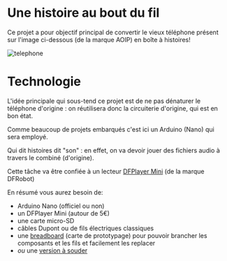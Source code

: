 # Une histoire au bout du fil

Ce projet a pour objectif principal de convertir le vieux téléphone présent sur l'image ci-dessous (de la marque AOIP) en boîte à histoires!

![telephone](https://user-images.githubusercontent.com/1282106/129452034-c55ad1a5-5f9b-4c79-a58a-9e0bbab8d801.jpg)

# Technologie

L'idée principale qui sous-tend ce projet est de ne pas dénaturer le téléphone d'origine : on réutilisera donc la circuiterie d'origine, qui est en bon état.

Comme beaucoup de projets embarqués c'est ici un Arduino (Nano) qui sera employé.

Qui dit histoires dit "son" : en effet, on va devoir jouer des fichiers audio à travers le combiné (d'origine).

Cette tâche va être confiée à un lecteur [DFPlayer Mini](https://wiki.dfrobot.com/DFPlayer_Mini_SKU_DFR0299) (de la marque DFRobot)

En résumé vous aurez besoin de:
- Arduino Nano (officiel ou non)
- un DFPlayer Mini (autour de 5€)
- une carte micro-SD
- câbles Dupont ou de fils électriques classiques
- une [breadboard](https://www.robot-maker.com/ouvrages/2-1-utiliser-breadboard/) (carte de prototypage) pour pouvoir brancher les composants et les fils et facilement les replacer
- *ou* une [version à souder](https://www.amazon.fr/prototypage-Breadboard-Protoboard-Prototype-%C3%A9lectroniques/dp/B08F2TB5Y5/)
